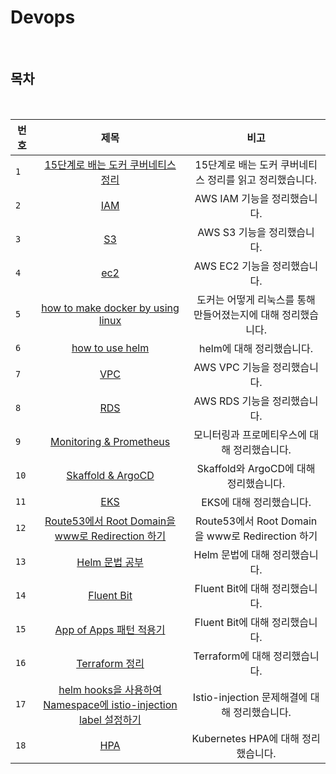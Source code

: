 # Devops

<br>

## 목차

<br>

| 번호 |                                                                               제목                                                                               |                             비고                              |
| ---- | :--------------------------------------------------------------------------------------------------------------------------------------------------------------: | :-----------------------------------------------------------: |
| `1`  |                                                 [15단계로 배는 도커 쿠버네티스 정리](./docker_15step/README.md)                                                  |    15단계로 배는 도커 쿠버네티스 정리를 읽고 정리했습니다.    |
| `2`  |                                                                         [IAM](./iam.md)                                                                          |                 AWS IAM 기능을 정리했습니다.                  |
| `3`  |                                                                          [S3](./s3.md)                                                                           |                  AWS S3 기능을 정리했습니다.                  |
| `4`  |                                                                         [ec2](./ec2.md)                                                                          |                 AWS EC2 기능을 정리했습니다.                  |
| `5`  |                          [how to make docker by using linux](https://dynamic-currant-6c5.notion.site/774379954b6b453daf762b153552e2b5)                           | 도커는 어떻게 리눅스를 통해 만들어졌는지에 대해 정리했습니다. |
| `6`  |                                 [how to use helm](https://dynamic-currant-6c5.notion.site/Helm-ef29181d18f14d7d999ce45fcf85769e)                                 |                   helm에 대해 정리했습니다.                   |
| `7`  |                                       [VPC](https://dynamic-currant-6c5.notion.site/VPC-f4069ec518ac4989b4f202f7f2e1abaa)                                        |                 AWS VPC 기능을 정리했습니다.                  |
| `8`  |                                       [RDS](https://dynamic-currant-6c5.notion.site/RDS-287b6736a3674f28b1c71e7130ac1a48)                                        |                 AWS RDS 기능을 정리했습니다.                  |
| `9`  |                               [Monitoring & Prometheus](https://dynamic-currant-6c5.notion.site/5ea18b595faf41559252f3aa208e2e64)                                |         모니터링과 프로메티우스에 대해 정리했습니다.          |
| `10` |                          [Skaffold & ArgoCD](https://dynamic-currant-6c5.notion.site/Skaffold-ArgoCD-bc4ec6eca10e42feabe9e0a331e97d8e)                           |            Skaffold와 ArgoCD에 대해 정리했습니다.             |
| `11` |                                       [EKS](https://dynamic-currant-6c5.notion.site/EKS-4cc298e14d864ec4bc7b2c6ccec55a60)                                        |                   EKS에 대해 정리했습니다.                    |
| `12` | [Route53에서 Root Domain을 www로 Redirection 하기](https://dynamic-currant-6c5.notion.site/Route53-Root-Domain-www-Redirection-a85f59366b74459f82d59b300a8b8c8a) |       Route53에서 Root Domain을 www로 Redirection 하기        |
| `13` |                                 [Helm 문법 공부](https://dynamic-currant-6c5.notion.site/helm2-2efd2e18876c4299b1ee1030580001ff)                                 |                Helm 문법에 대해 정리했습니다.                 |
| `14` |                                [Fluent Bit](https://dynamic-currant-6c5.notion.site/fluent-bit-efdce8143c2448e4a224829e0bf8e694)                                 |                Fluent Bit에 대해 정리했습니다.                |
| `15` |                      [App of Apps 패턴 적용기](https://dynamic-currant-6c5.notion.site/ArgoCD-App-Of-Apps-5403768b289a46a18297afb663e8ab22)                      |                Fluent Bit에 대해 정리했습니다.                |
| `16` |                      [Terraform 정리](https://dynamic-currant-6c5.notion.site/Terraform-1ca1d06f0efd421f8265f818616d6e52)                      |                Terraform에 대해 정리했습니다.                |
| `17` |                      [helm hooks을 사용하여 Namespace에 istio-injection label 설정하기](https://dynamic-currant-6c5.notion.site/helm-hooks-Namespace-istio-injection-label-82bb0390bff6461a90d1619c676cea36)                      |               Istio-injection 문제해결에 대해 정리했습니다.                |
| `18` |                      [HPA](https://dynamic-currant-6c5.notion.site/HPA-ba27a619190e473aadbf317f53ddbcd2)                      |                Kubernetes HPA에 대해 정리했습니다.                |